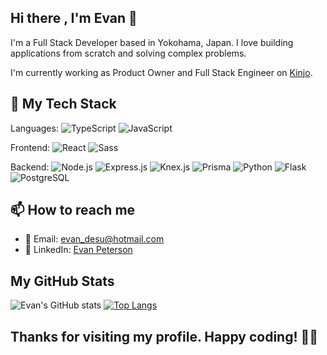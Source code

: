 ## Hi there , I'm Evan 👋

I'm a Full Stack Developer based in Yokohama, Japan. I love building applications from scratch and solving complex problems.

I'm currently working as Product Owner and Full Stack Engineer on [Kinjo](http://www.kinjo-japan.com).

## 🔧 My Tech Stack

Languages:
![TypeScript](https://img.shields.io/badge/-TypeScript-007ACC?style=flat-square&logo=typescript)
![JavaScript](https://img.shields.io/badge/-JavaScript-black?style=flat-square&logo=javascript)

Frontend:
![React](https://img.shields.io/badge/-React-black?style=flat-square&logo=react)
![Sass](https://img.shields.io/badge/-Sass-C69?style=flat-square&logo=sass)

Backend:
![Node.js](https://img.shields.io/badge/-Node.js-black?style=flat-square&logo=Node.js)
![Express.js](https://img.shields.io/badge/-Express.js-grey?style=flat-square&logo=express)
![Knex.js](https://img.shields.io/badge/-Knex.js-grey?style=flat-square&logo=knex)
![Prisma](https://img.shields.io/badge/-Prisma-2D3748?style=flat-square&logo=prisma)
![Python](https://img.shields.io/badge/-Python-3776AB?style=flat-square&logo=python)
![Flask](https://img.shields.io/badge/-Flask-000000?style=flat-square&logo=flask)
![PostgreSQL](https://img.shields.io/badge/-PostgreSQL-336791?style=flat-square&logo=postgresql)

## 📫 How to reach me

- 📧 Email: [evan_desu@hotmail.com](mailto:evan_desu@hotmail.com)
- 👥 LinkedIn: [Evan Peterson](https://www.linkedin.com/in/evan-peterson-desu/)

## My GitHub Stats
![Evan's GitHub stats](https://github-readme-stats.vercel.app/api?username=evan-desu&show_icons=true&count_private=true&theme=dark)
[![Top Langs](https://github-readme-stats.vercel.app/api/top-langs/?username=evan-desu&count_private=true)](https://github.com/evan-desu)


## Thanks for visiting my profile. Happy coding! 👨‍💻
